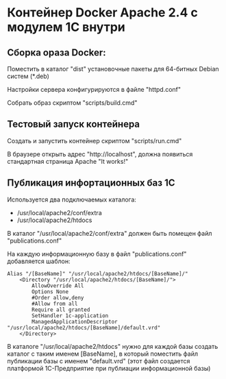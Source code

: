 # Контейнер Docker Apache 2.4 с модулем 1С внутри

## Сборка ораза Docker:

Поместить в каталог "dist" установочные пакеты для 64-битных Debian систем (*.deb)

Настройки сервера конфигурируются в файле "httpd.conf"

Собрать образ скриптом "scripts/build.cmd"

## Тестовый запуск контейнера

Создать и запустить контейнер скриптом "scripts/run.cmd"

В браузере открыть адрес "http://localhost", должна появиться стандартная страница Apache "It works!"

## Публикация инфортационных баз 1С

Используется два подключаемых каталога:
 - /usr/local/apache2/conf/extra
 - /usr/local/apache2/htdocs

В каталог "/usr/local/apache2/conf/extra" должен быть помещен файл "publications.conf" 

На каждую информационную базу в файл "publications.conf" добавляется шаблон:

    Alias "/[BaseName]" "/usr/local/apache2/htdocs/[BaseName]/"
        <Directory "/usr/local/apache2/htdocs/[BaseName]/">
            AllowOverride All
            Options None
            #Order allow,deny
            #Allow from all
            Require all granted
            SetHandler 1c-application
            ManagedApplicationDescriptor "/usr/local/apache2/htdocs/[BaseName]/default.vrd"
        </Directory>

В каталоге "/usr/local/apache2/htdocs" нужно для каждой базы создать каталог с таким именем [BaseName], в который 
поместить файл публикации базы с именем  "default.vrd" (этот файл создается платформой 1С-Предприятие при публиации 
информационной базы)
